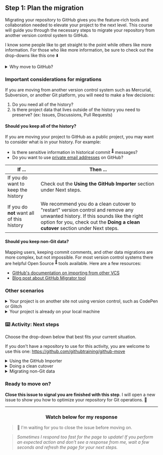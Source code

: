 ## Step 1: Plan the migration

Migrating your repository to GitHub gives you the feature-rich tools and collaboration needed to elevate your project to the next level. This course will guide you through the necessary steps to migrate your repository from another version control system to GitHub.

I know some people like to get straight to the point while others like more information. For those who like more information, be sure to check out the drop-downs like this one :arrow_down:

<details>
  <summary>Why move to GitHub?</summary>
  <hr>

  ### Why move to GitHub?

  You may be wondering what this GitHub thing is all about and why you should use it. If this sounds like you, here are a few reasons to make GitHub your project's new home:

  - **Version control** — Everything on GitHub is stored in [Git](http://git-scm.com), the best version control system around. Version control allows you to experiment and make mistakes in code without messing up your final product.
  - **Keep your code in one place** — Whether you work on multiple computers or just want to get some important projects off your computer, GitHub is the perfect place to store your projects online.
  - **Collaboration** — Once your code is on GitHub, you can invite others to work on your code with you, share it with the world, or send a link to a friend to help you debug a problem.

  <hr>
</details>

### Important considerations for migrations

If you are moving from another version control system such as Mercurial, Subversion, or another Git platform, you will need to make a few decisions:

1. Do you need all of the history?
2. Is there project data that lives outside of the history you need to preserve? (ex: Issues, Discussions, Pull Requests)

#### Should you keep all of the history?

If you are moving your project to GitHub as a public project, you may want to consider what is in your history. For example:

- Is there sensitive information in historical commit <sup>[:book:](https://help.github.com/articles/github-glossary/#commit)</sup> messages?
- Do you want to use [private email addresses](https://help.github.com/articles/setting-your-commit-email-address-on-github/) on GitHub?

| If ... | Then ... |
| ------- | --------- |
| If you do want to keep the history | Check out the **Using the GitHub Importer** section under Next steps.|
| If you do **not** want all of this history | We recommend you do a clean cutover to "restart" version control and remove any unwanted history. If this sounds like the right option for you, check out the **Doing a clean cutover** section under Next steps. |

#### Should you keep non-Git data?

Mapping users, keeping commit comments, and other data migrations are more complex, but not impossible. For most version control systems there are helpful Open Source <sup>[:book:](https://help.github.com/articles/github-glossary/#open-source)</sup> tools available. Here are a few resources:

  - [GitHub's documentation on importing from other VCS](https://help.github.com/en/enterprise/admin/migrations/importing-data-from-third-party-version-control-systems)
  - [Blog post about GitHub Migrator tool](https://github.com/blog/2110-migrate-your-code-with-the-github-importer)

### Other scenarios

<details>
  <summary>Your project is on another site not using version control, such as CodePen or Glitch</summary>
  <hr>

  ### Moving your project from another site not using version control

  If you are moving your project from a site not using version control, such as CodePen or Glitch, the steps are a bit different that migrating your project from a source that is using version control. Because of this, we have a dedicated course for uploading your local project to GitHub. If this is your situation, please join the [Uploading your local project to GitHub](https://lab.github.com/githubtraining/uploading-your-project-to-github) course to learn how to handle your case.

  <hr>
</details>

<details>
  <summary>Your project is already on your local machine</summary>
  <hr>

  ### Your project is already on your local machine

  :sparkles: Terrific! @{{ user.username}} since you already have the project locally, you are _almost_ ready to move it to GitHub.

  But, this course guides you through the necessary steps to migrate your repository from another version control system unto GitHub. Since your project is already on your local machine, you need slightly different instructions. Please join the [Uploading your local project to GitHub](https://lab.github.com/githubtraining/uploading-your-project-to-github) course to learn how to handle your case.

  <hr>
</details>

### :keyboard: Activity: Next steps

Choose the drop-down below that best fits your current situation.

If you don't have a repository to use for this activity, you are welcome to use this one: https://github.com/githubtraining/github-move


<details>
  <summary>Using the GitHub Importer</summary>
  <hr>

  ### Using the GitHub Importer

  GitHub has a terrific import tool that will allow you to import your repository in just a few minutes.

  First, let's make sure your repository <sup>[:book:](https://help.github.com/articles/github-glossary/#repository)</sup> is Git friendly. **Close this issue** and I will open a new issue with next steps.

  <hr>
</details>

<details>
  <summary>Doing a clean cutover</summary>
  <hr>

  ### Doing a clean cutover

  To do a clean cutover, you will need to remove the existing history. Some people like to save a back up of the project with the history. To start the process:

  1. Download a copy of the project to your local machine.
  1. Remove version control (with Git this is as simple as running `rm -rf .git` inside the repository).
  1. Now that your project is local on your machine and you have removed any history being tracked by Git, the remaining steps in this course largely cover migrating that Git history. Since you just removed that aspect of your project, please join the [Uploading your local project to GitHub](https://lab.github.com/githubtraining/uploading-your-project-to-github) course to see the next steps to upload your local project to GitHub.

  <hr>
</details>

<details>
  <summary>Migrating non-Git data</summary>
  <hr>

  ### Migrating non-Git data

  These migrations are more nuanced and outside the scope of this course. I recommend you go through these steps with a simple repository so you can learn best practices and then apply them to your more complex migration.

  <hr>
</details>

### Ready to move on?

**Close this issue to signal you are finished with this step**. I will open a new issue to show you how to optimize your repository for Git operations. :tada:

<hr>
<h3 align="center">Watch below for my response</h3>

> :robot: I'm waiting for you to close the issue before moving on.

> _Sometimes I respond too fast for the page to update! If you perform an expected action and don't see a response from me, wait a few seconds and refresh the page for your next steps._
